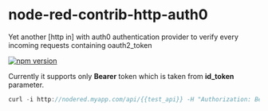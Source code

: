 # node-red-contrib-http-auth0
Yet another [http in] with auth0 authentication provider to verify every incoming requests containing oauth2_token

[![npm version](https://badge.fury.io/js/node-red-contrib-http-auth0.svg)](https://badge.fury.io/js/node-red-contrib-http-auth0)


Currently it supports only **Bearer** token which is taken from **id_token** parameter.

```javascript
curl -i http://nodered.myapp.com/api/{{test_api}} -H "Authorization: Bearer {{auth0-id-token}}"
```